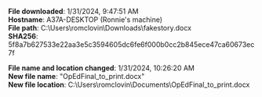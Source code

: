 **File downloaded**: 1/31/2024, 9:47:51 AM  
**Hostname**: A37A-DESKTOP (Ronnie's machine)  
**File path**: C:\Users\romclovin\Downloads\fakestory.docx  
**SHA256**: 5f8a7b627533e22aa3e5c3594605dc6fe6f000b0cc2b845ece47ca60673ec7f  

**File name and location changed**: 1/31/2024, 10:26:20 AM  
**New file name**: "OpEdFinal_to_print.docx"  
**New file location**: C:\Users\romclovin\Documents\OpEdFinal_to_print.docx
